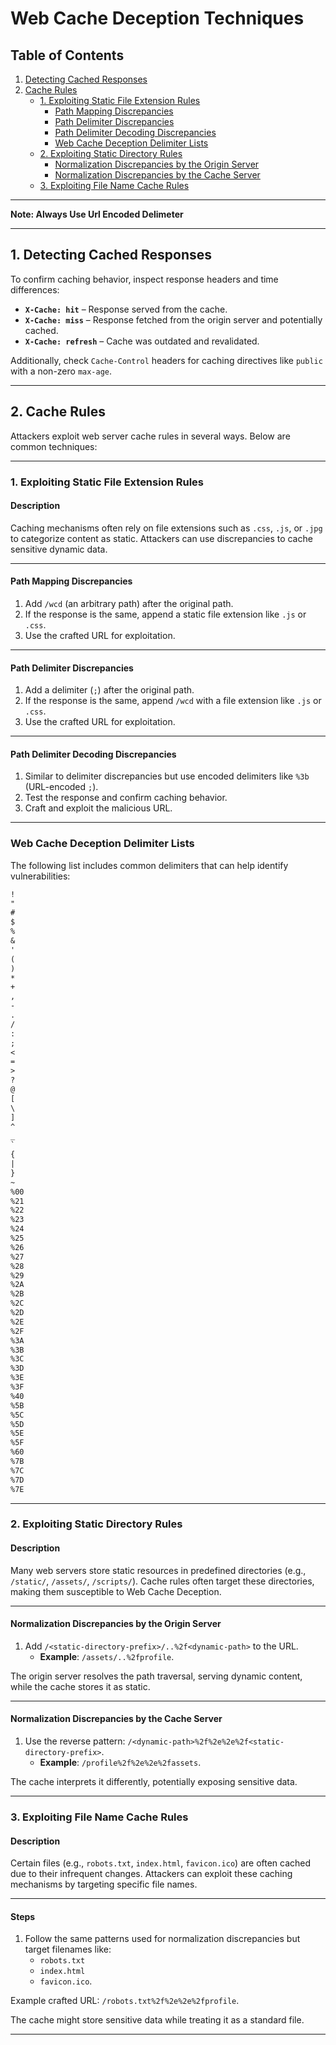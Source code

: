 # **Web Cache Deception Techniques**

## **Table of Contents**

1. [Detecting Cached Responses](#detecting-cached-responses)  
2. [Cache Rules](#cache-rules)  
    - [1. Exploiting Static File Extension Rules](#1-exploiting-static-file-extension-rules)  
        - [Path Mapping Discrepancies](#path-mapping-discrepancies)  
        - [Path Delimiter Discrepancies](#path-delimiter-discrepancies)  
        - [Path Delimiter Decoding Discrepancies](#path-delimiter-decoding-discrepancies)  
        - [Web Cache Deception Delimiter Lists](#web-cache-deception-delimiter-lists)  
    - [2. Exploiting Static Directory Rules](#2-exploiting-static-directory-rules)  
        - [Normalization Discrepancies by the Origin Server](#normalization-discrepancies-by-the-origin-server)  
        - [Normalization Discrepancies by the Cache Server](#normalization-discrepancies-by-the-cache-server)  
    - [3. Exploiting File Name Cache Rules](#3-exploiting-file-name-cache-rules)  

---

**Note: Always Use Url Encoded Delimeter**

---

## **1. Detecting Cached Responses**

To confirm caching behavior, inspect response headers and time differences:

- **`X-Cache: hit`** – Response served from the cache.  
- **`X-Cache: miss`** – Response fetched from the origin server and potentially cached.  
- **`X-Cache: refresh`** – Cache was outdated and revalidated.

Additionally, check `Cache-Control` headers for caching directives like `public` with a non-zero `max-age`.

---

## **2. Cache Rules**

Attackers exploit web server cache rules in several ways. Below are common techniques:

---

### **1. Exploiting Static File Extension Rules**

#### **Description**  
Caching mechanisms often rely on file extensions such as `.css`, `.js`, or `.jpg` to categorize content as static. Attackers can use discrepancies to cache sensitive dynamic data.

---

#### **Path Mapping Discrepancies**

1. Add `/wcd` (an arbitrary path) after the original path.  
2. If the response is the same, append a static file extension like `.js` or `.css`.  
3. Use the crafted URL for exploitation.  

---

#### **Path Delimiter Discrepancies**

1. Add a delimiter (`;`) after the original path.  
2. If the response is the same, append `/wcd` with a file extension like `.js` or `.css`.  
3. Use the crafted URL for exploitation.

---

#### **Path Delimiter Decoding Discrepancies**

1. Similar to delimiter discrepancies but use encoded delimiters like `%3b` (URL-encoded `;`).  
2. Test the response and confirm caching behavior.  
3. Craft and exploit the malicious URL.

---

### **Web Cache Deception Delimiter Lists**

The following list includes common delimiters that can help identify vulnerabilities:

```txt
!
"
#
$
%
&
'
(
)
*
+
,
-
.
/
:
;
<
=
>
?
@
[
\
]
^
_
`
{
|
}
~
%00
%21
%22
%23
%24
%25
%26
%27
%28
%29
%2A
%2B
%2C
%2D
%2E
%2F
%3A
%3B
%3C
%3D
%3E
%3F
%40
%5B
%5C
%5D
%5E
%5F
%60
%7B
%7C
%7D
%7E
```

---

### **2. Exploiting Static Directory Rules**

#### **Description**  
Many web servers store static resources in predefined directories (e.g., `/static/`, `/assets/`, `/scripts/`). Cache rules often target these directories, making them susceptible to Web Cache Deception.

---

#### **Normalization Discrepancies by the Origin Server**

1. Add `/<static-directory-prefix>/..%2f<dynamic-path>` to the URL.  
   - **Example**: `/assets/..%2fprofile`.  

The origin server resolves the path traversal, serving dynamic content, while the cache stores it as static.

---

#### **Normalization Discrepancies by the Cache Server**

1. Use the reverse pattern: `/<dynamic-path>%2f%2e%2e%2f<static-directory-prefix>`.  
   - **Example**: `/profile%2f%2e%2e%2fassets`.  

The cache interprets it differently, potentially exposing sensitive data.

---

### **3. Exploiting File Name Cache Rules**

#### **Description**  
Certain files (e.g., `robots.txt`, `index.html`, `favicon.ico`) are often cached due to their infrequent changes. Attackers can exploit these caching mechanisms by targeting specific file names.

---

#### **Steps**  

1. Follow the same patterns used for normalization discrepancies but target filenames like:
   - `robots.txt`
   - `index.html`
   - `favicon.ico`.

Example crafted URL: `/robots.txt%2f%2e%2e%2fprofile`.  

The cache might store sensitive data while treating it as a standard file.

---

